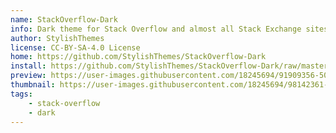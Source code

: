 ```yaml
---
name: StackOverflow-Dark
info: Dark theme for Stack Overflow and almost all Stack Exchange sites (except Area 51).
author: StylishThemes
license: CC-BY-SA-4.0 License
home: https://github.com/StylishThemes/StackOverflow-Dark
install: https://github.com/StylishThemes/StackOverflow-Dark/raw/master/stackoverflow-dark.user.css
preview: https://user-images.githubusercontent.com/18245694/91909356-50f5ba00-ecad-11ea-8a77-9069d5aa7cc9.png
thumbnail: https://user-images.githubusercontent.com/18245694/98142361-fdc7ff80-1ec7-11eb-9caa-093857ed54eb.png
tags:
    - stack-overflow
    - dark
---
```


